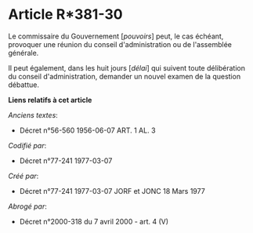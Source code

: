 # Article R*381-30

Le commissaire du Gouvernement [*pouvoirs*] peut, le cas échéant, provoquer une réunion du conseil d'administration ou de
l'assemblée générale.

Il peut également, dans les huit jours [*délai*] qui suivent toute délibération du conseil d'administration, demander un
nouvel examen de la question débattue.

**Liens relatifs à cet article**

_Anciens textes_:

  - Décret n°56-560 1956-06-07 ART. 1 AL. 3

_Codifié par_:

  - Décret n°77-241 1977-03-07

_Créé par_:

  - Décret n°77-241 1977-03-07 JORF et JONC 18 Mars 1977

_Abrogé par_:

  - Décret n°2000-318 du 7 avril 2000 - art. 4 (V)
